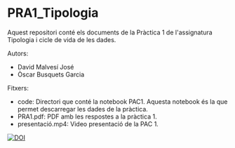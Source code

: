 # PRA1_Tipologia
Aquest repositori conté els documents de la Pràctica 1 de l'assignatura Tipologia i cicle de vida de les dades.

Autors:
  - David Malvesí José
  - Òscar Busquets Garcia


Fitxers:
  - code: Directori que conté la notebook PAC1. Aquesta notebook és la que permet descarregar les dades de la pràctica.
  - PRA1.pdf: PDF amb les respostes a la pràctica 1.
  - presentació.mp4: Video presentació de la PAC 1.
 
[![DOI](https://zenodo.org/badge/DOI/10.5281/zenodo.5654943.svg)](https://doi.org/10.5281/zenodo.5654943)
